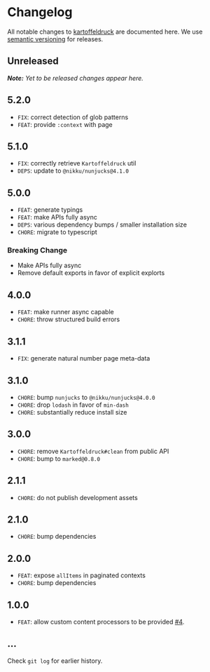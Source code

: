 # Changelog

All notable changes to [kartoffeldruck](https://github.com/nikku/kartoffeldruck) are documented here. We use [semantic versioning](http://semver.org/) for releases.

## Unreleased

___Note:__ Yet to be released changes appear here._

## 5.2.0

* `FIX`: correct detection of glob patterns
* `FEAT`: provide `:context` with page

## 5.1.0

* `FIX`: correctly retrieve `Kartoffeldruck` util
* `DEPS`: update to `@nikku/nunjucks@4.1.0`

## 5.0.0

* `FEAT`: generate typings
* `FEAT`: make APIs fully async
* `DEPS`: various dependency bumps / smaller installation size
* `CHORE`: migrate to typescript

### Breaking Change

* Make APIs fully async
* Remove default exports in favor of explicit explorts

## 4.0.0

* `FEAT`: make runner async capable
* `CHORE`: throw structured build errors

## 3.1.1

* `FIX`: generate natural number page meta-data

## 3.1.0

* `CHORE`: bump `nunjucks` to `@nikku/nunjucks@4.0.0`
* `CHORE`: drop `lodash` in favor of `min-dash`
* `CHORE`: substantially reduce install size

## 3.0.0

* `CHORE`: remove `Kartoffeldruck#clean` from public API
* `CHORE`: bump to `marked@0.8.0`

## 2.1.1

* `CHORE`: do not publish development assets

## 2.1.0

* `CHORE`: bump dependencies

## 2.0.0

* `FEAT`: expose `allItems` in paginated contexts
* `CHORE`: bump dependencies

## 1.0.0

* `FEAT`: allow custom content processors to be provided [#4](https://github.com/nikku/kartoffeldruck/issues/4).

## ...

Check `git log` for earlier history.